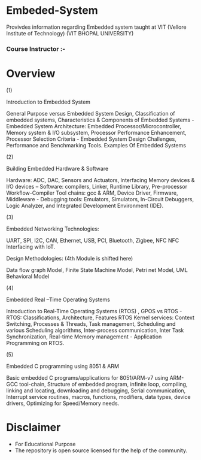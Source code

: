 # Embeded-System
Provivdes information regarding Embedded system taught at VIT (Vellore Institute of Technology)
(VIT BHOPAL UNIVERSITY)

### Course Instructor :- 

# Overview 


(1)


Introduction to Embedded System  

General Purpose versus Embedded System Design, Classification of embedded systems, 
Characteristics & Components of Embedded Systems - Embedded System Architecture: 
Embedded Processor/Microcontroller, Memory system & I/O subsystem, Processor 
Performance Enhancement, Processor Selection Criteria - Embedded System Design 
Challenges, Performance and Benchmarking Tools. Examples Of Embedded Systems  


(2)

Building Embedded Hardware & Software  

Hardware: ADC, DAC, Sensors and Actuators, Interfacing Memory devices & I/O devices – Software:
compilers, Linker, Runtime Library, Pre-processor Workflow-Compiler Tool chains: gcc & ARM, Device
Driver, Firmware, Middleware - Debugging tools: Emulators, Simulators, In-Circuit Debuggers,
Logic Analyzer, and Integrated Development Environment (IDE).
 
 
 
 (3)
 
 
 Embedded Networking Technologies: 

UART, SPI, I2C, CAN, Ethernet, USB, PCI, Bluetooth, Zigbee, NFC NFC  Interfacing with IoT. 

Design Methodologies:  (4th Module is shifted  here) 

Data flow graph Model, Finite State Machine Model, Petri net Model, UML Behavioral Model  

(4)

Embedded Real –Time Operating Systems   

Introduction to Real-Time Operating Systems (RTOS) , GPOS vs RTOS - RTOS: Classifications,
Architecture, Features RTOS Kernel services: Context Switching, Processes & Threads,
Task management, Scheduling and various Scheduling algorithms, Inter-process communication,
Inter Task Synchronization, Real-time Memory management - Application Programming on RTOS. 


(5)

Embedded C programming using 8051 & ARM   

Basic embedded C programs/applications for 8051/ARM-v7 using ARM-GCC tool-chain, Structure of 
embedded program, infinite loop, compiling, linking and locating, downloading and debugging, 
Serial communication, Interrupt service routines, macros, functions, modifiers, data types, 
device drivers, Optimizing for Speed/Memory needs. 
 
# Disclaimer 
* For Educational Purpose 
* The repository is open source licensed for the help of the community. 
